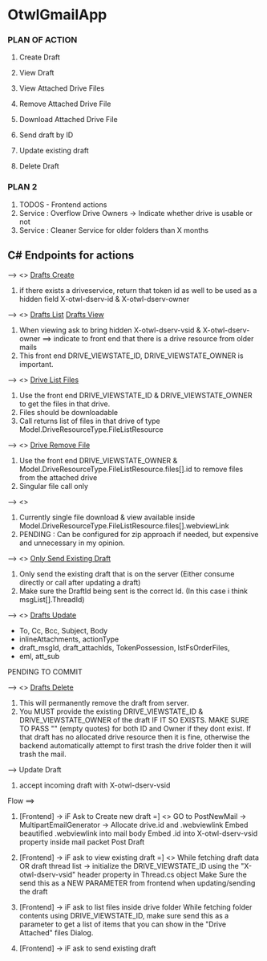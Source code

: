 # OtwlGmailApp

### PLAN OF ACTION

1. Create Draft

2. View Draft
3. View Attached Drive Files
4. Remove Attached Drive File
5. Download Attached Drive File

6. Send draft by ID

7. Update existing draft

8. Delete Draft


### PLAN 2 

1. TODOS - Frontend actions 
2. Service : Overflow Drive Owners -> Indicate whether drive is usable or not
3. Service : Cleaner Service for older folders than X months

## C# Endpoints for actions 

--> <<Create Draft>> 
[Drafts Create](/postNewMail)
1. if there exists a driveservice, return that token id as well to be used as a hidden field X-otwl-dserv-id & X-otwl-dserv-owner

--> <<view Draft>>
[Drafts List](/getDraftThreads)
[Drafts View](/getDraftData?ThreadId)
1. When viewing ask to bring hidden X-otwl-dserv-vsid & X-otwl-dserv-owner ==> indicate to front end that there is a drive resource from older mails 
2. This front end DRIVE_VIEWSTATE_ID, DRIVE_VIEWSTATE_OWNER is important. 


--> <<view Attached Drive Files>>
[Drive List Files](/getDrvSrvAttFiles)
1. Use the front end DRIVE_VIEWSTATE_ID & DRIVE_VIEWSTATE_OWNER to get the files in that drive.
2. Files should be downloadable 
3. Call returns list of files in that drive of type Model.DriveResourceType.FileListResource 

--> <<Remove Attached Drive File>>
[Drive Remove File](/trashDrvSrvAttFile)
1. Use the front end DRIVE_VIEWSTATE_OWNER & Model.DriveResourceType.FileListResource.files[].id to remove files from the attached drive
2. Singular file call only

--> <<Download Attached Drive File>>
1. Currently single file download & view available inside Model.DriveResourceType.FileListResource.files[].webviewLink
2. PENDING : Can be configured for zip approach if needed, but expensive and unnecessary in my opinion.

--> <<Send draft by ID>>
[Only Send Existing Draft](/sendDraft?DraftId)
1. Only send the existing draft that is on the server (Either consume directly or call after updating a draft)
2. Make sure the DraftId being sent is the correct Id. (In this case i think msgList[].ThreadId)

--> <<Update existing draft>>
[Drafts Update](/postDraft?DraftId)
- To, Cc, Bcc, Subject, Body
- inlineAttachments, actionType
- draft_msgId, draft_attachIds, TokenPossession, lstFsOrderFiles, 
- eml, att_sub

PENDING TO COMMIT

--> <<Delete Draft by ID>>
[Drafts Delete](/discardDraftMsg?ThreadId,DRIVE_VIEWSTATE_ID,DRIVE_VIEWSTATE_OWNER)
1. This will permanently remove the draft from server. 
2. You MUST provide the existing DRIVE_VIEWSTATE_ID & DRIVE_VIEWSTATE_OWNER of the draft IF IT SO EXISTS. 
MAKE SURE TO PASS "" (empty quotes) for both ID and Owner if they dont exist.
If that draft has no allocated drive resource then it is fine, otherwise the backend automatically attempt to first trash the drive folder then it will trash the mail.





--> Update Draft
1. accept incoming draft with X-otwl-dserv-vsid

Flow ==> 

1. [Frontend] -> iF Ask to Create new draft =]  <<Create Draft>>
GO to PostNewMail -> MultipartEmailGenerator -> Allocate drive.id and .webviewlink
Embed beautified .webviewlink into mail body 
Embed .id into X-otwl-dserv-vsid property inside mail packet 
Post Draft


2. [Frontend] -> iF ask to view existing draft =] <<view Draft>>
While fetching draft data OR draft thread list -> initialize the DRIVE_VIEWSTATE_ID using the "X-otwl-dserv-vsid" header property in Thread.cs object 
Make Sure the send this as a NEW PARAMETER from frontend when updating/sending the draft 

3. [Frontend] -> iF ask to list files inside drive folder 
While fetching folder contents using DRIVE_VIEWSTATE_ID, make sure send this as a parameter to get a list of items that you can show in the "Drive Attached" files Dialog.


4. [Frontend] -> iF ask to send existing draft 
